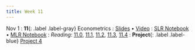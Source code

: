 ```yaml
---
title: Week 11
---
```


Nov 1
: **11**{: .label .label-gray} Econometrics
: [Slides](https://docs.google.com/presentation/d/10R6EIAbOmCfzgQY9McR56PpyAH-t1QOSSUxMy_X8rL0/edit#slide=id.g101bb6e46f4_2_0) &#8226; [Video](https://kaltura.berkeley.edu/media/DATA%2088E%2C%20LEC%20001%20(Fall%202023)/1_txou2qzo)
: [SLR Notebook](https://datahub.berkeley.edu/hub/user-redirect/git-pull?repo=https%3A%2F%2Fgithub.com%2Fdata-88e%2Ffa23-materials&urlpath=tree%2Ffa23-materials%2F%2Flec%2Flec11%2F11.1-slr.ipynb&branch=main) &#8226; [MLR Notebook](https://datahub.berkeley.edu/hub/user-redirect/git-pull?repo=https%3A%2F%2Fgithub.com%2Fdata-88e%2Ffa23-materials&urlpath=tree%2Ffa23-materials%2F%2Flec%2Flec11%2F11.2-mlr.ipynb&branch=main)
: *Reading*: [11.0](https://data-88e.github.io/textbook/content/11-econometrics/index.html), [11.1](https://data-88e.github.io/textbook/content/11-econometrics/single-variable.html), [11.2](https://data-88e.github.io/textbook/content/11-econometrics/statsmodels.html), [11.3](https://data-88e.github.io/textbook/content/11-econometrics/multivariable.html), [11.4](https://data-88e.github.io/textbook/content/11-econometrics/reading-econ-papers.html)
: **Project**{: .label .label-blue} [Project 4](https://datahub.berkeley.edu/hub/user-redirect/git-pull?repo=https%3A%2F%2Fgithub.com%2Fdata-88e%2Ffa23-materials&urlpath=retro%2Ftree%2Ffa23-materials%2Fproj%2Fproj04%2Fproj04.ipynb&branch=main)
